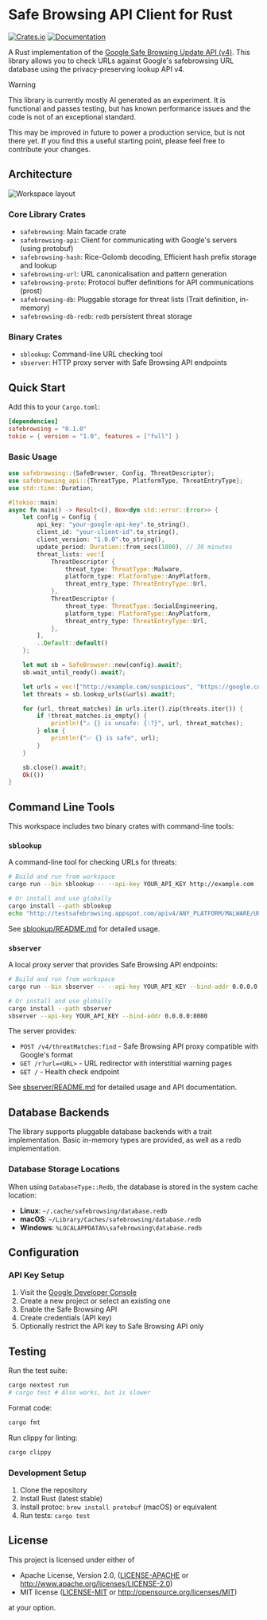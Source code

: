 # Safe Browsing API Client for Rust

<!--[![Build Status](https://github.com/your-org/safebrowsing-rs/workflows/CI/badge.svg)](https://github.com/your-org/safebrowsing-rs/actions)-->
[![Crates.io](https://img.shields.io/crates/v/safebrowsing.svg)](https://crates.io/crates/safebrowsing)
[![Documentation](https://docs.rs/safebrowsing/badge.svg)](https://docs.rs/safebrowsing)

A Rust implementation of the [Google Safe Browsing Update API (v4)](https://developers.google.com/safe-browsing/v4/). This library allows you to check URLs against Google's safebrowsing URL database using the privacy-preserving lookup API v4.

> [!warning]
> This library is currently mostly AI generated as an experiment. It is functional and passes testing, but has known performance issues and the code is not of an exceptional standard.
>
> This may be improved in future to power a production service, but is not there yet. If you find this a useful starting point, please feel free to contribute your changes.


## Architecture

![Workspace layout](./docs/workspace-deps-simplified.svg)



### Core Library Crates
- `safebrowsing`: Main facade crate
- `safebrowsing-api`: Client for communicating with Google's servers (using protobuf)
- `safebrowsing-hash`: Rice-Golomb decoding, Efficient hash prefix storage and lookup
- `safebrowsing-url`: URL canonicalisation and pattern generation
- `safebrowsing-proto`: Protocol buffer definitions for API communications (prost)
- `safebrowsing-db`: Pluggable storage for threat lists (Trait definition, in-memory)
- `safebrowsing-db-redb`: `redb` persistent threat storage

### Binary Crates
- `sblookup`: Command-line URL checking tool
- `sbserver`: HTTP proxy server with Safe Browsing API endpoints

## Quick Start

Add this to your `Cargo.toml`:

```toml
[dependencies]
safebrowsing = "0.1.0"
tokio = { version = "1.0", features = ["full"] }
```

### Basic Usage

```rust
use safebrowsing::{SafeBrowser, Config, ThreatDescriptor};
use safebrowsing_api::{ThreatType, PlatformType, ThreatEntryType};
use std::time::Duration;

#[tokio::main]
async fn main() -> Result<(), Box<dyn std::error::Error>> {
    let config = Config {
        api_key: "your-google-api-key".to_string(),
        client_id: "your-client-id".to_string(),
        client_version: "1.0.0".to_string(),
        update_period: Duration::from_secs(1800), // 30 minutes
        threat_lists: vec![
            ThreatDescriptor {
                threat_type: ThreatType::Malware,
                platform_type: PlatformType::AnyPlatform,
                threat_entry_type: ThreatEntryType::Url,
            },
            ThreatDescriptor {
                threat_type: ThreatType::SocialEngineering,
                platform_type: PlatformType::AnyPlatform,
                threat_entry_type: ThreatEntryType::Url,
            },
        ],
        ..Default::default()
    };

    let mut sb = SafeBrowser::new(config).await?;
    sb.wait_until_ready().await?;

    let urls = vec!["http://example.com/suspicious", "https://google.com"];
    let threats = sb.lookup_urls(&urls).await?;

    for (url, threat_matches) in urls.iter().zip(threats.iter()) {
        if !threat_matches.is_empty() {
            println!("⚠️ {} is unsafe: {:?}", url, threat_matches);
        } else {
            println!("✅ {} is safe", url);
        }
    }

    sb.close().await?;
    Ok(())
}
```

## Command Line Tools

This workspace includes two binary crates with command-line tools:

### `sblookup`

A command-line tool for checking URLs for threats:

```bash
# Build and run from workspace
cargo run --bin sblookup -- --api-key YOUR_API_KEY http://example.com

# Or install and use globally
cargo install --path sblookup
echo "http://testsafebrowsing.appspot.com/apiv4/ANY_PLATFORM/MALWARE/URL/" | sblookup --api-key YOUR_API_KEY
```

See [sblookup/README.md](sblookup/README.md) for detailed usage.

### `sbserver`

A local proxy server that provides Safe Browsing API endpoints:

```bash
# Build and run from workspace
cargo run --bin sbserver -- --api-key YOUR_API_KEY --bind-addr 0.0.0.0:8080

# Or install and use globally
cargo install --path sbserver
sbserver --api-key YOUR_API_KEY --bind-addr 0.0.0.0:8080
```

The server provides:
- `POST /v4/threatMatches:find` - Safe Browsing API proxy compatible with Google's format
- `GET /r?url=<URL>` - URL redirector with interstitial warning pages
- `GET /` - Health check endpoint

See [sbserver/README.md](sbserver/README.md) for detailed usage and API documentation.

## Database Backends

The library supports pluggable database backends with a trait implementation. Basic in-memory types are provided, as well as a redb implementation.

### Database Storage Locations

When using `DatabaseType::Redb`, the database is stored in the system cache location:

- **Linux**: `~/.cache/safebrowsing/database.redb`
- **macOS**: `~/Library/Caches/safebrowsing/database.redb`
- **Windows**: `%LOCALAPPDATA%\safebrowsing\database.redb`

## Configuration

### API Key Setup

1. Visit the [Google Developer Console](https://console.developers.google.com/)
2. Create a new project or select an existing one
3. Enable the Safe Browsing API
4. Create credentials (API key)
5. Optionally restrict the API key to Safe Browsing API only



## Testing

Run the test suite:

```bash
cargo nextest run
# cargo test # Also works, but is slower
```

Format code:

```bash
cargo fmt
```

Run clippy for linting:

```bash
cargo clippy
```

### Development Setup

1. Clone the repository
2. Install Rust (latest stable)
3. Install protoc: `brew install protobuf` (macOS) or equivalent
4. Run tests: `cargo test`

## License

This project is licensed under either of

- Apache License, Version 2.0, ([LICENSE-APACHE](LICENSE-APACHE) or <http://www.apache.org/licenses/LICENSE-2.0>)
- MIT license ([LICENSE-MIT](LICENSE-MIT) or <http://opensource.org/licenses/MIT>)

at your option.
